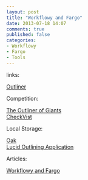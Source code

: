 ```yaml
---
layout: post
title: "Workflowy and Fargo"
date: 2013-07-18 14:07
comments: true
published: false
categories: 
- Workflowy
- Fargo
- Tools
---
```



links:


[Outliner](http://en.wikipedia.org/wiki/Outliner)

Competition:

[The Outliner of Giants](http://www.theoutlinerofgiants.com/)  
[CheckVist](https://checkvist.com/)

Local Storage:

[Oak](oakoutliner.com)  
[Lucid Outlining Application](http://www.lucidgreen.net/loa/#)

Articles:

[Workflowy and Fargo](http://jack.wordpress.com/2013/06/09/workflowy-and-fargo/)

